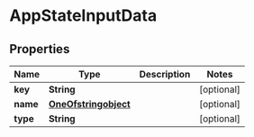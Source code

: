 

# AppStateInputData

## Properties

Name | Type | Description | Notes
------------ | ------------- | ------------- | -------------
**key** | **String** |  |  [optional]
**name** | [**OneOfstringobject**](OneOfstringobject.md) |  |  [optional]
**type** | **String** |  |  [optional]



